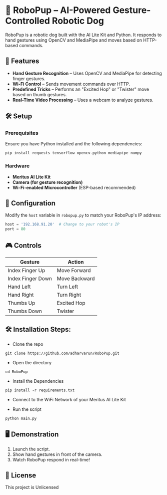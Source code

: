 # 🐶 RoboPup – AI-Powered Gesture-Controlled Robotic Dog

RoboPup is a robotic dog built with the AI Lite Kit and Python. It responds to hand gestures using OpenCV and MediaPipe and moves based on HTTP-based commands.

## 🚀 Features

- **Hand Gesture Recognition** – Uses OpenCV and MediaPipe for detecting finger gestures.
- **Wi-Fi Control** – Sends movement commands over HTTP.
- **Predefined Tricks** – Performs an "Excited Hop" or "Twister" move based on thumb gestures.
- **Real-Time Video Processing** – Uses a webcam to analyze gestures.

## 🛠️ Setup

### Prerequisites

Ensure you have Python installed and the following dependencies:

```bash
pip install requests tensorflow opencv-python mediapipe numpy
```

### Hardware

- **Meritus AI Lite Kit**
- **Camera (for gesture recognition)**
- **Wi-Fi-enabled Microcontroller** (ESP-based recommended)

## 🔧 Configuration

Modify the `host` variable in `robopup.py` to match your RoboPup's IP address:

```python
host = '192.168.91.20'  # Change to your robot's IP
port = 80
```

## 🎮 Controls

| Gesture         | Action       |
|---------------|------------|
| Index Finger Up | Move Forward |
| Index Finger Down | Move Backward |
| Hand Left | Turn Left |
| Hand Right | Turn Right |
| Thumbs Up | Excited Hop |
| Thumbs Down | Twister |

<h2>🛠️ Installation Steps:</h2>

- Clone the repo

```
git clone https://github.com/adharvarun/RoboPup.git
```

- Open the directory

```
cd RoboPup
```

- Install the Dependencies

```
pip install -r requirements.txt
```

- Connect to the WiFi Network of your Meritus AI Lite Kit

- Run the script

```
python main.py
```

## 🖥️ Demonstration

1. Launch the script.
2. Show hand gestures in front of the camera.
3. Watch RoboPup respond in real-time!

## 📜 License

This project is Unlicensed
